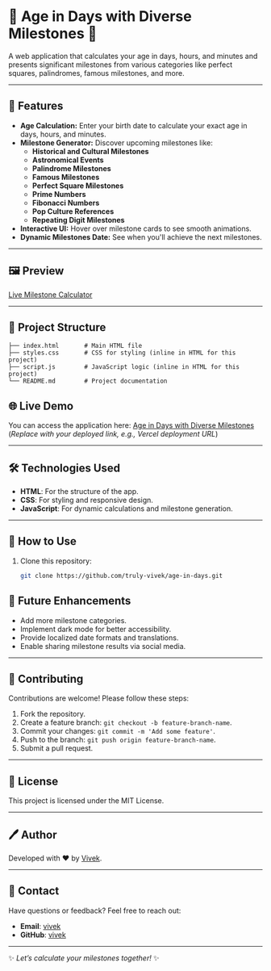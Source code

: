 
# 🎉 Age in Days with Diverse Milestones 🎉

A web application that calculates your age in days, hours, and minutes and presents significant milestones from various categories like perfect squares, palindromes, famous milestones, and more.  

---

## 🚀 Features
- **Age Calculation:** Enter your birth date to calculate your exact age in days, hours, and minutes.  
- **Milestone Generator:** Discover upcoming milestones like:
  - **Historical and Cultural Milestones**
  - **Astronomical Events**
  - **Palindrome Milestones**
  - **Famous Milestones**
  - **Perfect Square Milestones**
  - **Prime Numbers**
  - **Fibonacci Numbers**
  - **Pop Culture References**
  - **Repeating Digit Milestones**
- **Interactive UI:** Hover over milestone cards to see smooth animations.
- **Dynamic Milestones Date:** See when you'll achieve the next milestones.

---

## 🖼️ Preview
[Live Milestone Calculator](https://ageindays.vercel.app/)

---

## 📂 Project Structure
```plaintext
├── index.html       # Main HTML file
├── styles.css       # CSS for styling (inline in HTML for this project)
├── script.js        # JavaScript logic (inline in HTML for this project)
└── README.md        # Project documentation
 ```
## 🌐 Live Demo
You can access the application here: [Age in Days with Diverse Milestones](https://ageindays.vercel.app/)  
(*Replace with your deployed link, e.g., Vercel deployment URL*)

---

## 🛠️ Technologies Used
- **HTML**: For the structure of the app.  
- **CSS**: For styling and responsive design.  
- **JavaScript**: For dynamic calculations and milestone generation.  

---

## 📜 How to Use
1. Clone this repository:
   ```bash
   git clone https://github.com/truly-vivek/age-in-days.git
## 🧩 Future Enhancements
- Add more milestone categories.
- Implement dark mode for better accessibility.
- Provide localized date formats and translations.
- Enable sharing milestone results via social media.

---

## 🤝 Contributing
Contributions are welcome! Please follow these steps:

1. Fork the repository.
2. Create a feature branch: `git checkout -b feature-branch-name`.
3. Commit your changes: `git commit -m 'Add some feature'`.
4. Push to the branch: `git push origin feature-branch-name`.
5. Submit a pull request.

---

## 📜 License
This project is licensed under the MIT License.

---

## 🖊️ Author
Developed with ❤️ by [Vivek](https://github.com/truly-vivek).

---

## 📧 Contact
Have questions or feedback? Feel free to reach out:

- **Email**: [vivek](vivekreddykesavarapu@gmail.com)
- **GitHub**: [vivek](https://github.com/truly-vivek)

---

✨ _Let’s calculate your milestones together!_ ✨
